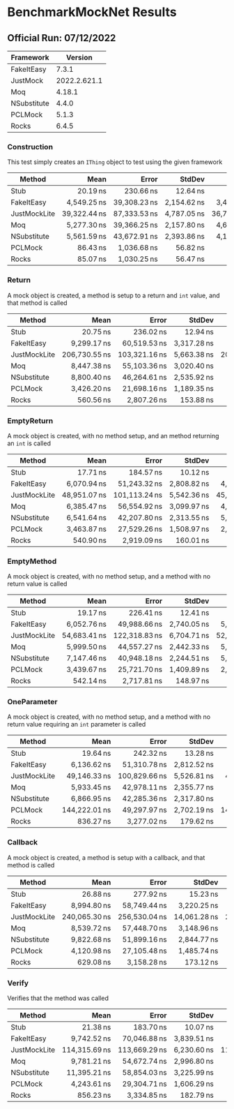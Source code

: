 # BenchmarkMockNet Results

## Official Run: 07/12/2022

| Framework | Version |
|-----------|---------|
| FakeItEasy | 7.3.1 |
| JustMock | 2022.2.621.1 |
| Moq | 4.18.1 |
| NSubstitute | 4.4.0 |
| PCLMock | 5.1.3 |
| Rocks | 6.4.5 |

### Construction

This test simply creates an `IThing` object to test using the given framework

|       Method |         Mean |        Error |      StdDev |       Median |    Ratio | RatioSD |  Gen 0 | Allocated |
|------------- |-------------:|-------------:|------------:|-------------:|---------:|--------:|-------:|----------:|
|         Stub |     20.19 ns |    230.66 ns |    12.64 ns |     13.51 ns |     1.00 |    0.00 |      - |      24 B |
|   FakeItEasy |  4,549.25 ns | 39,308.23 ns | 2,154.62 ns |  3,467.72 ns |   238.36 |   31.34 | 0.1600 |   3,034 B |
| JustMockLite | 39,322.44 ns | 87,333.53 ns | 4,787.05 ns | 36,720.07 ns | 2,323.67 |  907.25 | 0.9000 |  16,833 B |
|          Moq |  5,277.30 ns | 39,366.25 ns | 2,157.80 ns |  4,686.78 ns |   283.42 |   63.24 | 0.1000 |   2,184 B |
|  NSubstitute |  5,561.59 ns | 43,672.91 ns | 2,393.86 ns |  4,196.89 ns |   296.30 |   51.97 | 0.2800 |   5,249 B |
|      PCLMock |     86.43 ns |  1,036.68 ns |    56.82 ns |     56.31 ns |     4.23 |    0.12 |      - |     144 B |
|        Rocks |     85.07 ns |  1,030.25 ns |    56.47 ns |     54.20 ns |     4.15 |    0.16 |      - |     136 B |

### Return

A mock object is created, a method is setup to a return and `int` value, and that method is called

|       Method |          Mean |         Error |      StdDev |        Median |     Ratio |  RatioSD |  Gen 0 |  Gen 1 |  Gen 2 | Allocated |
|------------- |--------------:|--------------:|------------:|--------------:|----------:|---------:|-------:|-------:|-------:|----------:|
|         Stub |      20.75 ns |     236.02 ns |    12.94 ns |      13.40 ns |      1.00 |     0.00 |      - |      - |      - |      24 B |
|   FakeItEasy |   9,299.17 ns |  60,519.53 ns | 3,317.28 ns |   7,410.93 ns |    493.42 |   108.90 | 0.2600 |      - |      - |   5,047 B |
| JustMockLite | 206,730.55 ns | 103,321.16 ns | 5,663.38 ns | 203,738.58 ns | 12,208.34 | 5,398.35 | 1.8200 | 0.9000 | 0.0200 |  34,247 B |
|          Moq |   8,447.38 ns |  55,103.36 ns | 3,020.40 ns |   6,730.34 ns |    448.10 |    98.64 | 0.2000 |      - |      - |   4,040 B |
|  NSubstitute |   8,800.40 ns |  46,264.61 ns | 2,535.92 ns |   7,364.73 ns |    477.94 |   129.47 | 0.4000 |      - |      - |   7,720 B |
|      PCLMock |   3,426.20 ns |  21,698.16 ns | 1,189.35 ns |   3,064.69 ns |    182.97 |    47.88 | 0.1000 |      - |      - |   1,896 B |
|        Rocks |     560.56 ns |   2,807.26 ns |   153.88 ns |     473.86 ns |     30.58 |     8.57 | 0.0200 |      - |      - |     656 B |

### EmptyReturn

A mock object is created, with no method setup, and an method returning an `int` is called

|       Method |         Mean |         Error |      StdDev |       Median |    Ratio |  RatioSD |  Gen 0 |  Gen 1 | Allocated |
|------------- |-------------:|--------------:|------------:|-------------:|---------:|---------:|-------:|-------:|----------:|
|         Stub |     17.71 ns |     184.57 ns |    10.12 ns |     12.04 ns |     1.00 |     0.00 |      - |      - |      24 B |
|   FakeItEasy |  6,070.94 ns |  51,243.32 ns | 2,808.82 ns |  4,957.95 ns |   355.95 |    49.92 | 0.2000 | 0.0200 |   3,969 B |
| JustMockLite | 48,951.07 ns | 101,113.24 ns | 5,542.36 ns | 45,959.74 ns | 3,197.27 | 1,138.83 | 1.1000 | 0.1200 |  20,653 B |
|          Moq |  6,385.47 ns |  56,554.92 ns | 3,099.97 ns |  4,636.86 ns |   371.10 |    27.87 | 0.1200 |      - |   2,552 B |
|  NSubstitute |  6,541.64 ns |  42,207.80 ns | 2,313.55 ns |  5,232.70 ns |   396.86 |    72.35 | 0.3000 |      - |   5,944 B |
|      PCLMock |  3,463.87 ns |  27,529.26 ns | 1,508.97 ns |  2,848.72 ns |   204.85 |    30.21 | 0.1000 |      - |   1,896 B |
|        Rocks |    540.90 ns |   2,919.09 ns |   160.01 ns |    457.37 ns |    33.42 |     7.57 | 0.0200 |      - |     656 B |

### EmptyMethod

A mock object is created, with no method setup, and a method with no return value is called

|       Method |         Mean |         Error |      StdDev |       Median |    Ratio |  RatioSD |  Gen 0 |  Gen 1 | Allocated |
|------------- |-------------:|--------------:|------------:|-------------:|---------:|---------:|-------:|-------:|----------:|
|         Stub |     19.17 ns |     226.41 ns |    12.41 ns |     12.36 ns |     1.00 |     0.00 |      - |      - |      24 B |
|   FakeItEasy |  6,052.76 ns |  49,988.66 ns | 2,740.05 ns |  5,097.02 ns |   340.46 |    69.78 | 0.2000 | 0.0200 |   3,921 B |
| JustMockLite | 54,683.41 ns | 122,318.83 ns | 6,704.71 ns | 52,584.64 ns | 3,445.73 | 1,376.37 | 1.0800 | 0.1000 |  20,540 B |
|          Moq |  5,999.50 ns |  44,557.27 ns | 2,442.33 ns |  5,819.01 ns |   346.19 |   111.76 | 0.1200 |      - |   2,528 B |
|  NSubstitute |  7,147.46 ns |  40,948.18 ns | 2,244.51 ns |  5,851.79 ns |   422.01 |   114.57 | 0.3000 |      - |   5,944 B |
|      PCLMock |  3,439.67 ns |  25,721.70 ns | 1,409.89 ns |  2,876.40 ns |   196.33 |    41.85 | 0.0800 |      - |   1,856 B |
|        Rocks |    542.14 ns |   2,717.81 ns |   148.97 ns |    457.94 ns |    32.45 |     9.72 | 0.0200 |      - |     648 B |

### OneParameter

A mock object is created, with no method setup, and a method with no return value requiring an `int` parameter is called

|       Method |          Mean |         Error |      StdDev |        Median |    Ratio |  RatioSD |  Gen 0 |  Gen 1 |  Gen 2 | Allocated |
|------------- |--------------:|--------------:|------------:|--------------:|---------:|---------:|-------:|-------:|-------:|----------:|
|         Stub |      19.64 ns |     242.32 ns |    13.28 ns |      12.45 ns |     1.00 |     0.00 |      - |      - |      - |      24 B |
|   FakeItEasy |   6,136.62 ns |  51,310.78 ns | 2,812.52 ns |   4,834.33 ns |   340.72 |    64.13 | 0.2000 |      - |      - |   4,060 B |
| JustMockLite |  49,146.33 ns | 100,829.66 ns | 5,526.81 ns |  45,981.22 ns | 3,091.19 | 1,310.42 | 1.1200 | 0.1000 |      - |  21,013 B |
|          Moq |   5,933.45 ns |  42,978.11 ns | 2,355.77 ns |   5,741.03 ns |   340.20 |   112.14 | 0.1200 |      - |      - |   2,560 B |
|  NSubstitute |   6,866.95 ns |  42,285.36 ns | 2,317.80 ns |   5,561.76 ns |   399.27 |   111.43 | 0.3000 |      - |      - |   5,976 B |
|      PCLMock | 144,222.01 ns |  49,297.97 ns | 2,702.19 ns | 145,225.29 ns | 9,402.14 | 4,597.72 | 0.5600 | 0.2800 | 0.0400 |  10,504 B |
|        Rocks |     836.27 ns |   3,277.02 ns |   179.62 ns |     741.82 ns |    50.77 |    18.21 | 0.0400 |      - |      - |     768 B |

### Callback

A mock object is created, a method is setup with a callback, and that method is called

|       Method |          Mean |         Error |       StdDev |        Median |     Ratio |  RatioSD |  Gen 0 |  Gen 1 |  Gen 2 | Allocated |
|------------- |--------------:|--------------:|-------------:|--------------:|----------:|---------:|-------:|-------:|-------:|----------:|
|         Stub |      26.88 ns |     277.92 ns |     15.23 ns |      18.46 ns |      1.00 |     0.00 |      - |      - |      - |      24 B |
|   FakeItEasy |   8,994.80 ns |  58,749.44 ns |  3,220.25 ns |   7,140.26 ns |    358.39 |    63.26 | 0.2600 | 0.0200 |      - |   5,231 B |
| JustMockLite | 240,065.30 ns | 256,530.04 ns | 14,061.28 ns | 245,933.16 ns | 10,596.56 | 4,498.67 | 1.8200 | 0.9000 | 0.0200 |  34,071 B |
|          Moq |   8,539.72 ns |  57,448.70 ns |  3,148.96 ns |   6,765.09 ns |    339.07 |    56.76 | 0.2200 |      - |      - |   4,200 B |
|  NSubstitute |   9,822.68 ns |  51,899.16 ns |  2,844.77 ns |   8,224.74 ns |    399.90 |    91.81 | 0.3600 |      - |      - |   6,968 B |
|      PCLMock |   4,120.98 ns |  27,105.48 ns |  1,485.74 ns |   3,740.78 ns |    164.57 |    36.64 | 0.1000 |      - |      - |   2,056 B |
|        Rocks |     629.08 ns |   3,158.28 ns |    173.12 ns |     536.17 ns |     25.72 |     6.14 | 0.0200 |      - |      - |     736 B |

### Verify

Verifies that the method was called

|       Method |          Mean |         Error |      StdDev |        Median |    Ratio |  RatioSD |  Gen 0 |  Gen 1 | Allocated |
|------------- |--------------:|--------------:|------------:|--------------:|---------:|---------:|-------:|-------:|----------:|
|         Stub |      21.38 ns |     183.70 ns |    10.07 ns |      15.98 ns |     1.00 |     0.00 |      - |      - |      24 B |
|   FakeItEasy |   9,742.52 ns |  70,046.88 ns | 3,839.51 ns |   7,991.08 ns |   465.50 |    35.76 | 0.3000 | 0.0200 |   5,617 B |
| JustMockLite | 114,315.69 ns | 113,669.29 ns | 6,230.60 ns | 110,941.33 ns | 5,971.17 | 1,989.62 | 2.1600 | 0.4200 |  40,670 B |
|          Moq |   9,781.21 ns |  54,672.74 ns | 2,996.80 ns |   8,053.66 ns |   478.72 |    68.37 | 0.2200 |      - |   4,224 B |
|  NSubstitute |  11,395.21 ns |  58,854.03 ns | 3,225.99 ns |   9,543.05 ns |   561.20 |    90.72 | 0.4000 |      - |   7,537 B |
|      PCLMock |   4,243.61 ns |  29,304.71 ns | 1,606.29 ns |   3,443.54 ns |   203.62 |    16.60 | 0.1400 |      - |   2,712 B |
|        Rocks |     856.23 ns |   3,334.85 ns |   182.79 ns |     756.90 ns |    42.94 |     9.22 | 0.0400 |      - |     832 B |


